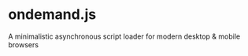 ondemand.js
===========

A minimalistic asynchronous script loader for modern desktop &amp; mobile browsers